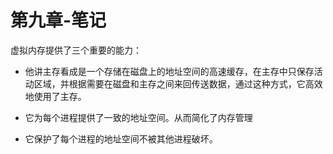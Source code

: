 # 第九章-笔记

虚拟内存提供了三个重要的能力：

* 他讲主存看成是一个存储在磁盘上的地址空间的高速缓存，在主存中只保存活动区域，并根据需要在磁盘和主存之间来回传送数据，通过这种方式，它高效地使用了主存。

* 它为每个进程提供了一致的地址空间。从而简化了内存管理

* 它保护了每个进程的地址空间不被其他进程破坏。



